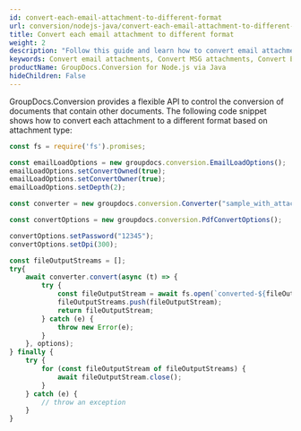 ```yaml
---
id: convert-each-email-attachment-to-different-format
url: conversion/nodejs-java/convert-each-email-attachment-to-different-format
title: Convert each email attachment to different format
weight: 2
description: "Follow this guide and learn how to convert email attachments to different format based on attachment type using GroupDocs.Conversion for Node.js via Java."
keywords: Convert email attachments, Convert MSG attachments, Convert EML attachments
productName: GroupDocs.Conversion for Node.js via Java
hideChildren: False
---
```

GroupDocs.Conversion provides a flexible API to control the conversion of documents that contain other documents. The following code snippet shows how to convert each attachment to a different format based on attachment type:

```js
const fs = require('fs').promises;

const emailLoadOptions = new groupdocs.conversion.EmailLoadOptions();
emailLoadOptions.setConvertOwned(true);
emailLoadOptions.setConvertOwner(true);
emailLoadOptions.setDepth(2);

const converter = new groupdocs.conversion.Converter("sample_with_attachments.eml", emailLoadOptions);

const convertOptions = new groupdocs.conversion.PdfConvertOptions();

convertOptions.setPassword("12345");
convertOptions.setDpi(300);

const fileOutputStreams = [];
try{
    await converter.convert(async (t) => {
        try {
            const fileOutputStream = await fs.open(`converted-${fileOutputStreams.length}.pdf`, 'w');
            fileOutputStreams.push(fileOutputStream);
            return fileOutputStream;
        } catch (e) {
            throw new Error(e);
        }
    }, options);
} finally {
    try {
        for (const fileOutputStream of fileOutputStreams) {
            await fileOutputStream.close();
        }
    } catch (e) {
        // throw an exception
    }
}
```
